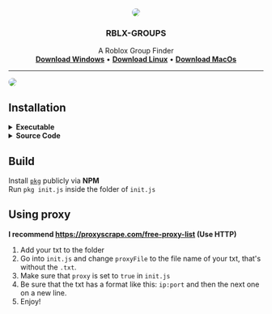 <div id="top"></div>

<div align="center">
    <a><img align="center" src="https://cdn.discordapp.com/attachments/925709542778617916/925733130009206827/rblx_groups.png" style="border-radius: 50%;" /></a>
    <strong><h3>RBLX-GROUPS</h3></strong>
    <p>A Roblox Group Finder<br /><a href="github.com/cloudzonegit/RBLX-GROUPS/releases/latest/download/init-win.exe"><strong>Download Windows</strong></a> • <a href="github.com/cloudzonegit/RBLX-GROUPS/releases/latest/download/init-linux"><strong>Download Linux</strong></a> • <a href="github.com/cloudzonegit/RBLX-GROUPS/releases/latest/download/init-macos"><strong>Download MacOs</strong></a></p><hr />
</div>

<img src="https://cdn.discordapp.com/attachments/925709542778617916/925720819739541514/unknown.png" style="border-radius: 8px;">
<!--<img src="https://cdn.discordapp.com/attachments/906456481589768192/925496524304187393/unknown.png">-->

## Installation
<details>
<summary><strong>Executable</strong></summary>
<p>Install the executable for your OS, you can find it in the releases section.<br />Run the executable and set your preferences.<br /><br />If you want to change your preferences, open `config.json` and edit.<br />If you mess up you can delete `config.json` and run the executable again to set your preferences.</p>
</details>

<details>
<summary><strong>Source Code</strong></summary>
<p>Install the source code out of the latest release.<br />Make sure you have NodeJS installed.<br />Run `npm i` to install the dependencies.<br />To start the software run `node .` and enjoy!</p>
</details>

## Build
Install [`pkg`](https://www.npmjs.com/package/pkg) publicly via **NPM**<br />
Run `pkg init.js` inside the folder of `init.js`

## Using proxy
<strong>I recommend https://proxyscrape.com/free-proxy-list (Use HTTP)</strong>
1. Add your txt to the folder
2. Go into `init.js` and change `proxyFile` to the file name of your txt, that's without the `.txt`.
3. Make sure that `proxy` is set to `true` in `init.js`
4. Be sure that the txt has a format like this: `ip:port` and then the next one on a new line.
5. Enjoy!
